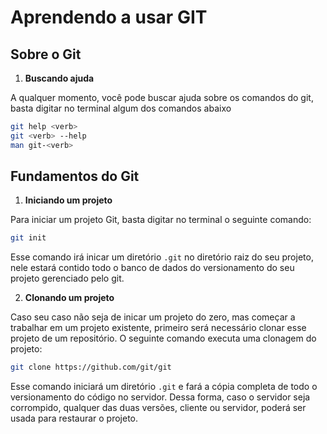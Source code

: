# Aprendendo a usar GIT

## Sobre o Git

<!-- TODO: create a simple introduction to what's Git -->

1. **Buscando ajuda**

A qualquer momento, você pode buscar ajuda sobre os comandos do git, basta digitar no terminal algum dos comandos abaixo

```bash
git help <verb>
git <verb> --help
man git-<verb>
```

## Fundamentos do Git

1. **Iniciando um projeto**

Para iniciar um projeto Git, basta digitar no terminal o seguinte comando:

```bash
git init
```
Esse comando irá inicar um diretório ```.git``` no diretório raiz do seu projeto, nele estará contido todo o banco de dados do versionamento do seu projeto gerenciado pelo git.

2. **Clonando um projeto**

Caso seu caso não seja de inicar um projeto do zero, mas começar a trabalhar em um projeto existente, primeiro será necessário clonar esse projeto de um repositório. O seguinte comando executa uma clonagem do projeto:

```bash
git clone https://github.com/git/git
```

Esse comando iniciará um diretório ```.git``` e fará a cópia completa de todo o versionamento do código no servidor. Dessa forma, caso o servidor seja corrompido, qualquer das duas versões, cliente ou servidor, poderá ser usada para restaurar o projeto.